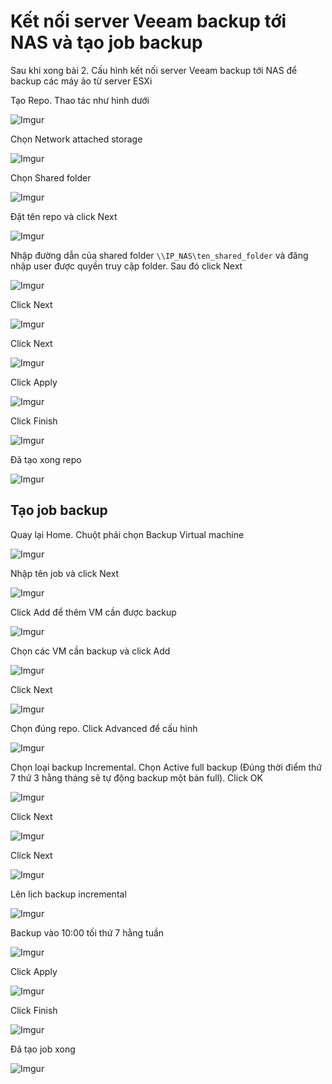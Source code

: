# Kết nối server Veeam backup tới NAS và tạo job backup

Sau khi xong bài 2. Cấu hình kết nối server Veeam backup tới NAS để backup các máy ảo từ server ESXi

Tạo Repo. Thao tác như hình dưới

![Imgur](https://i.imgur.com/THRZpFG.png)

Chọn Network attached storage

![Imgur](https://i.imgur.com/OtFvFZ3.png)

Chọn Shared folder

![Imgur](https://i.imgur.com/lbyqvuS.png)

Đặt tên repo và click Next

![Imgur](https://i.imgur.com/1OqNHsV.png)

Nhập đường dẫn của shared folder `\\IP_NAS\ten_shared_folder` và đăng nhập user được quyền truy cập folder. Sau đó click Next

![Imgur](https://i.imgur.com/y6ScoVu.png)

Click Next

![Imgur](https://i.imgur.com/NNRtNUw.png)

Click Next

![Imgur](https://i.imgur.com/1BwedUV.png)

Click Apply 

![Imgur](https://i.imgur.com/M1v65nc.png)

Click Finish

![Imgur](https://i.imgur.com/CKSvonv.png)

Đã tạo xong repo

![Imgur](https://i.imgur.com/2SohSUE.png)

## Tạo job backup

Quay lại Home. Chuột phải chọn Backup Virtual machine

![Imgur](https://i.imgur.com/lKWpZWY.png)

Nhập tên job và click Next

![Imgur](https://i.imgur.com/2FwaCWc.png)

Click Add để thêm VM cần được backup

![Imgur](https://i.imgur.com/zCgn8Eh.png)

Chọn các VM cần backup và click Add

![Imgur](https://i.imgur.com/SrmdrQO.png)

Click Next

![Imgur](https://i.imgur.com/b51EEBj.png)

Chọn đúng repo. Click Advanced để cấu hình

![Imgur](https://i.imgur.com/fu2jGWU.png)

Chọn loại backup Incremental. Chọn Active full backup (Đúng thời điểm thứ 7 thứ 3 hằng tháng sẽ tự động backup một bản full). Click OK

![Imgur](https://i.imgur.com/hY9zZCh.png)

Click Next

![Imgur](https://i.imgur.com/giiQdRS.png)

Click Next

![Imgur](https://i.imgur.com/ytyX8ru.png)

Lên lịch backup incremental

![Imgur](https://i.imgur.com/fMLlL5h.png)

Backup vào 10:00 tối thứ 7 hằng tuần

![Imgur](https://i.imgur.com/cH5MRjk.png)

Click Apply

![Imgur](https://i.imgur.com/qhNmkc6.png)

Click Finish

![Imgur](https://i.imgur.com/HWtwOqp.png)

Đã tạo job xong

![Imgur](https://i.imgur.com/T3kMUxT.png)

